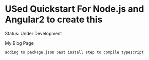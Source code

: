 USed Quickstart For Node.js and Angular2 to create this
========================
Status: Under Development

My Blog Page

```
adding to package.json past install step to compile typescript

```
